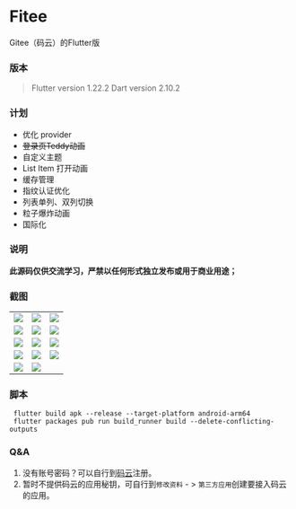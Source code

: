# Fitee
Gitee（码云）的Flutter版

### 版本
> Flutter version 1.22.2 
> Dart version 2.10.2


### 计划
- 优化 provider 
- ~~登录页Teddy动画~~
- 自定义主题
- List Item 打开动画
- 缓存管理
- 指纹认证优化
- 列表单列、双列切换
- 粒子爆炸动画
- 国际化

### 说明

**此源码仅供交流学习，严禁以任何形式独立发布或用于商业用途；**

### 截图
|    |   |    |
|  ----  | ----  |  ----  |
| ![](https://raw.githubusercontent.com/githinkcn/Fitee/master/screenshot/1.png) |  ![](https://raw.githubusercontent.com/githinkcn/Fitee/master/screenshot/11.png) | ![](https://raw.githubusercontent.com/githinkcn/Fitee/master/screenshot/12.png) |
| ![](https://raw.githubusercontent.com/githinkcn/Fitee/master/screenshot/2.png) |  ![](https://raw.githubusercontent.com/githinkcn/Fitee/master/screenshot/3.png)  | ![](https://raw.githubusercontent.com/githinkcn/Fitee/master/screenshot/4.png)  |
| ![](https://raw.githubusercontent.com/githinkcn/Fitee/master/screenshot/5.png) |  ![](https://raw.githubusercontent.com/githinkcn/Fitee/master/screenshot/6.png)  | ![](https://raw.githubusercontent.com/githinkcn/Fitee/master/screenshot/7.png)  |
| ![](https://raw.githubusercontent.com/githinkcn/Fitee/master/screenshot/8.png) |  ![](https://raw.githubusercontent.com/githinkcn/Fitee/master/screenshot/9.png)  | ![](https://raw.githubusercontent.com/githinkcn/Fitee/master/screenshot/10.png) |
|![](https://raw.githubusercontent.com/githinkcn/Fitee/master/screenshot/13.png)|![](https://raw.githubusercontent.com/githinkcn/Fitee/master/screenshot/14.png)| |


### 脚本
``` shell
 flutter build apk --release --target-platform android-arm64
 flutter packages pub run build_runner build --delete-conflicting-outputs  
```



### Q&A
1. 没有账号密码？可以自行到[码云](https://gitee)注册。
2. 暂时不提供码云的应用秘钥，可自行到``修改资料`` - > ``第三方应用``创建要接入码云的应用。
